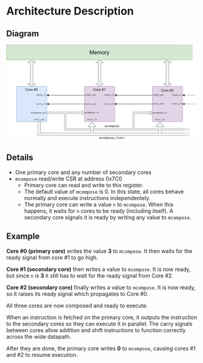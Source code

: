 # Architecture Description

## Diagram
![Architecture Diagram](architecture.png)


## Details
* One primary core and any number of secondary cores
* `mcompose` read/write CSR at address 0x7C0
    * Primary core can read and write to this register.
    * The default value of `mcompose` is 0. In this state, all cores behave
      normally and execute instructions independentely.
    * The primary core can write a value `n` to `mcompose`. When this happens,
      it waits for `n` cores to be ready (including itself). A secondary core
      signals it is ready by writing any value to `mcompose`.

## Example

**Core #0 (primary core)** writes the value **3** to `mcompose`.
It then waits for the ready signal from core #1 to go high.

**Core #1 (secondary core)** then writes a value to `mcompose`. It is now ready,
but since `n` is **3** it still has to wait for the ready signal from Core #2.

**Core #2 (secondary core)** finally writes a value to `mcompose`. It is now
ready, so it raises its ready signal which propagates to Core #0.

All three cores are now composed and ready to execute.

When an instruction is fetched on the primary core, it outputs the instruction
to the secondary cores so they can execute it in parallel. The carry signals
between cores allow addition and shift instructions to function correctly across
the wide datapath.

After they are done, the primary core writes **0** to `mcompose`, causing
cores #1 and #2 to resume execution.
